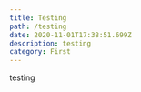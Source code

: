 ```yaml
---
title: Testing
path: /testing
date: 2020-11-01T17:38:51.699Z
description: testing
category: First
---
```

testing